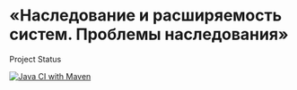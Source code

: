 # «Наследование и расширяемость систем. Проблемы наследования»

Project Status

[![Java CI with Maven](https://github.com/Akir800/ProductManager/actions/workflows/Maven.yml/badge.svg)](https://github.com/Akir800/ProductManager/actions/workflows/Maven.yml)
